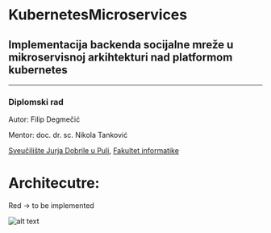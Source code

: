# KubernetesMicroservices

## Implementacija backenda socijalne mreže u mikroservisnoj arkihtekturi nad platformom kubernetes
***
### Diplomski rad
Autor: Filip Degmečić

Mentor: doc. dr. sc.  Nikola Tanković

[Sveučilište Jurja Dobrile u Puli](https://www.unipu.hr/), [Fakultet informatike](https://fipu.unipu.hr/fipu)

# Architecutre:
Red -> to be implemented

![alt text](https://user-images.githubusercontent.com/42947589/130471087-e93bdaa4-e506-4a63-b7d3-9dcc15c0e030.png)
